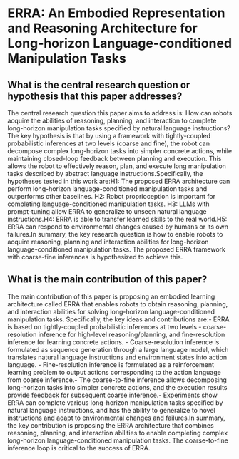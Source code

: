 # ERRA: An Embodied Representation and Reasoning Architecture for   Long-horizon Language-conditioned Manipulation Tasks

## What is the central research question or hypothesis that this paper addresses?

The central research question this paper aims to address is: How can robots acquire the abilities of reasoning, planning, and interaction to complete long-horizon manipulation tasks specified by natural language instructions? The key hypothesis is that by using a framework with tightly-coupled probabilistic inferences at two levels (coarse and fine), the robot can decompose complex long-horizon tasks into simpler concrete actions, while maintaining closed-loop feedback between planning and execution. This allows the robot to effectively reason, plan, and execute long manipulation tasks described by abstract language instructions.Specifically, the hypotheses tested in this work are:H1: The proposed ERRA architecture can perform long-horizon language-conditioned manipulation tasks and outperforms other baselines.  H2: Robot proprioception is important for completing language-conditioned manipulation tasks.  H3: LLMs with prompt-tuning allow ERRA to generalize to unseen natural language instructions.H4: ERRA is able to transfer learned skills to the real world.H5: ERRA can respond to environmental changes caused by humans or its own failures.In summary, the key research question is how to enable robots to acquire reasoning, planning and interaction abilities for long-horizon language-conditioned manipulation tasks. The proposed ERRA framework with coarse-fine inferences is hypothesized to achieve this.


## What is the main contribution of this paper?

The main contribution of this paper is proposing an embodied learning architecture called ERRA that enables robots to obtain reasoning, planning, and interaction abilities for solving long-horizon language-conditioned manipulation tasks. Specifically, the key ideas and contributions are:- ERRA is based on tightly-coupled probabilistic inferences at two levels - coarse-resolution inference for high-level reasoning/planning, and fine-resolution inference for learning concrete actions. - Coarse-resolution inference is formulated as sequence generation through a large language model, which translates natural language instructions and environment states into action language. - Fine-resolution inference is formulated as a reinforcement learning problem to output actions corresponding to the action language from coarse inference.- The coarse-to-fine inference allows decomposing long-horizon tasks into simpler concrete actions, and the execution results provide feedback for subsequent coarse inference.- Experiments show ERRA can complete various long-horizon manipulation tasks specified by natural language instructions, and has the ability to generalize to novel instructions and adapt to environmental changes and failures.In summary, the key contribution is proposing the ERRA architecture that combines reasoning, planning, and interaction abilities to enable completing complex long-horizon language-conditioned manipulation tasks. The coarse-to-fine inference loop is critical to the success of ERRA.
